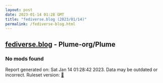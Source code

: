 ```yaml
---
layout: post
date: 2023-01-14 01:28 GMT
title: "fediverse.blog (2023/01/14)"
permalink: /fediverse-blog.html
---
```


## [fediverse.blog](https://fediverse.blog) - Plume-org/Plume

### No mods found

Report generated on: Sat Jan 14 01:28:42 2023. Data may be outdated or incorrect.
Ruleset version: [🧁](/version-cupcake)
